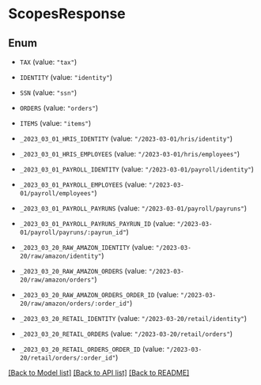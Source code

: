# ScopesResponse

## Enum


* `TAX` (value: `"tax"`)

* `IDENTITY` (value: `"identity"`)

* `SSN` (value: `"ssn"`)

* `ORDERS` (value: `"orders"`)

* `ITEMS` (value: `"items"`)

* `_2023_03_01_HRIS_IDENTITY` (value: `"/2023-03-01/hris/identity"`)

* `_2023_03_01_HRIS_EMPLOYEES` (value: `"/2023-03-01/hris/employees"`)

* `_2023_03_01_PAYROLL_IDENTITY` (value: `"/2023-03-01/payroll/identity"`)

* `_2023_03_01_PAYROLL_EMPLOYEES` (value: `"/2023-03-01/payroll/employees"`)

* `_2023_03_01_PAYROLL_PAYRUNS` (value: `"/2023-03-01/payroll/payruns"`)

* `_2023_03_01_PAYROLL_PAYRUNS_PAYRUN_ID` (value: `"/2023-03-01/payroll/payruns/:payrun_id"`)

* `_2023_03_20_RAW_AMAZON_IDENTITY` (value: `"/2023-03-20/raw/amazon/identity"`)

* `_2023_03_20_RAW_AMAZON_ORDERS` (value: `"/2023-03-20/raw/amazon/orders"`)

* `_2023_03_20_RAW_AMAZON_ORDERS_ORDER_ID` (value: `"/2023-03-20/raw/amazon/orders/:order_id"`)

* `_2023_03_20_RETAIL_IDENTITY` (value: `"/2023-03-20/retail/identity"`)

* `_2023_03_20_RETAIL_ORDERS` (value: `"/2023-03-20/retail/orders"`)

* `_2023_03_20_RETAIL_ORDERS_ORDER_ID` (value: `"/2023-03-20/retail/orders/:order_id"`)


[[Back to Model list]](../README.md#documentation-for-models) [[Back to API list]](../README.md#documentation-for-api-endpoints) [[Back to README]](../README.md)


